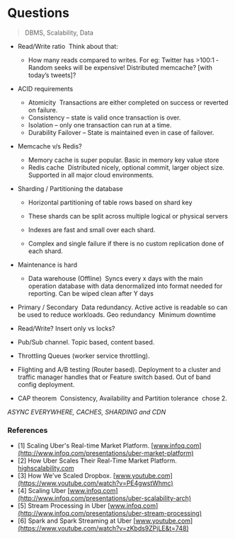 # Questions

> DBMS, Scalability, Data

* Read/Write ratio ­ Think about that:
  
  * How many reads compared to writes. For eg: Twitter has >100:1 ­ Random seeks will be expensive! Distributed memcache? [with today’s tweets]?
  
* ACID requirements
  
  * Atomicity ­ Transactions are either completed on success or reverted on failure.
  * Consistency – state is valid once transaction is over.
  * Isolation ­– only one transaction can run at a time.
  * Durability Failover – State is maintained even in case of failover.
  
* Memcache v/s Redis?
  
  * Memory cache is super popular. Basic in memory key value store
  * Redis cache ­ Distributed nicely, optional commit, larger object size. Supported in all major cloud environments.
  
* Sharding / Partitioning the database
  
  * Horizontal partitioning of table rows based on shard key
    
  * These shards can be split across multiple logical or physical servers
    
  * Indexes are fast and small over each shard.
    
  * Complex and single failure if there is no custom replication done of each shard.
  
* Maintenance is hard
  
  * Data warehouse (Offline) ­ Syncs every x days with the main operation database with data denormalized into format needed for reporting. Can be wiped clean after Y days
  
* Primary / Secondary ­ Data redundancy. Active active is readable so can be used to reduce workloads. Geo redundancy ­ Minimum downtime
  
* Read/Write? Insert only vs locks?
  
* Pub/Sub channel. Topic based, content based.
  
* Throttling Queues (worker service throttling).
  
* Flighting and A/B testing (Router based). Deployment to a cluster and traffic manager handles that or Feature switch based. Out of band config deployment.
  
* CAP theorem ­ Consistency, Availability and Partition tolerance ­ chose 2.

*ASYNC EVERYWHERE, CACHES, SHARDING and CDN*

### References

* [1] Scaling Uber's Real-time Market Platform. [www.infoq.com](http://www.infoq.com/presentations/uber-market-platform)
* [2] How Uber Scales Their Real-Time Market Platform. [highscalability.com](http://highscalability.com/blog/2015/9/14/how-uber-scales-their-real-time-market-platform.html)
* [3] How We've Scaled Dropbox. [www.youtube.com](https://www.youtube.com/watch?v=PE4gwstWhmc)
* [4] Scaling Uber [www.infoq.com](http://www.infoq.com/presentations/uber-scalability-arch)
* [5] Stream Processing in Uber [www.infoq.com](http://www.infoq.com/presentations/uber-stream-processing)
* [6] Spark and Spark Streaming at Uber [www.youtube.com](https://www.youtube.com/watch?v=zKbds9ZPjLE&t=748)
